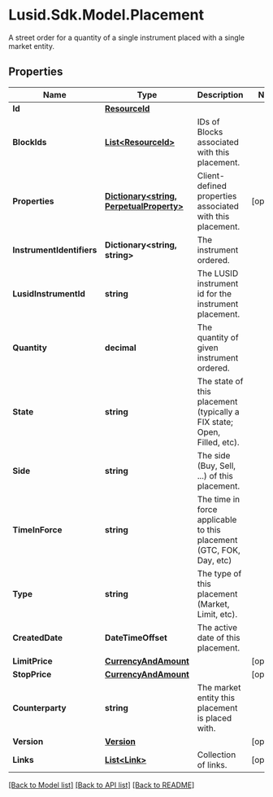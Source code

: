 # Lusid.Sdk.Model.Placement
A street order for a quantity of a single instrument placed with a single market entity.

## Properties

Name | Type | Description | Notes
------------ | ------------- | ------------- | -------------
**Id** | [**ResourceId**](ResourceId.md) |  | 
**BlockIds** | [**List&lt;ResourceId&gt;**](ResourceId.md) | IDs of Blocks associated with this placement. | 
**Properties** | [**Dictionary&lt;string, PerpetualProperty&gt;**](PerpetualProperty.md) | Client-defined properties associated with this placement. | [optional] 
**InstrumentIdentifiers** | **Dictionary&lt;string, string&gt;** | The instrument ordered. | 
**LusidInstrumentId** | **string** | The LUSID instrument id for the instrument placement. | 
**Quantity** | **decimal** | The quantity of given instrument ordered. | 
**State** | **string** | The state of this placement (typically a FIX state; Open, Filled, etc). | 
**Side** | **string** | The side (Buy, Sell, ...) of this placement. | 
**TimeInForce** | **string** | The time in force applicable to this placement (GTC, FOK, Day, etc) | 
**Type** | **string** | The type of this placement (Market, Limit, etc). | 
**CreatedDate** | **DateTimeOffset** | The active date of this placement. | 
**LimitPrice** | [**CurrencyAndAmount**](CurrencyAndAmount.md) |  | [optional] 
**StopPrice** | [**CurrencyAndAmount**](CurrencyAndAmount.md) |  | [optional] 
**Counterparty** | **string** | The market entity this placement is placed with. | 
**Version** | [**Version**](Version.md) |  | [optional] 
**Links** | [**List&lt;Link&gt;**](Link.md) | Collection of links. | [optional] 

[[Back to Model list]](../README.md#documentation-for-models) [[Back to API list]](../README.md#documentation-for-api-endpoints) [[Back to README]](../README.md)

